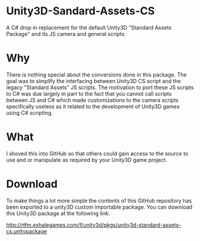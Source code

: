 Unity3D-Sandard-Assets-CS
==========================

A C# drop in replacement for the default Unity3D "Standard Assets Package" and its JS camera and general scripts.


Why
===

There is nothing special about the conversions done in this package. The goal was to simplify the interfacing between Unity3D CS script and the legacy "Standard Assets" JS scripts. The motivation to port these JS scripts to C# was due largely in part to the fact that you
cannot call scripts between JS and C# which made customizations to the camera scripts specifically useless as it related to the development of Unity3D games using C# scripting. 


What
====

I shoved this into GitHub so that others could gain access to the source to use and or manipulate as required by your Unity3D game project.


Download
========

To make things a lot more simple the contents of this GitHub repository has been exported to a unity3D custom importable package. You can download this Unity3D package at the following link:

http://rtfm.exhalegames.com/f/unity3d/pkgs/unity3d-standard-assets-cs.unitypackage
